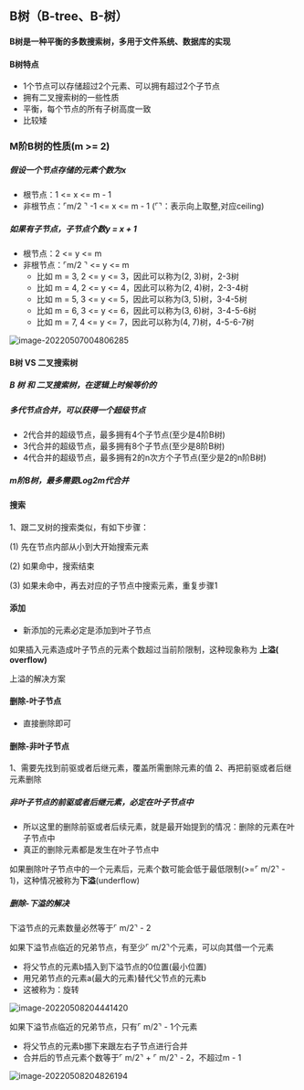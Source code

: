 ## B树（B-tree、B-树）

#### B树是一种平衡的多数搜索树，多用于文件系统、数据库的实现

#### B树特点

* 1个节点可以存储超过2个元素、可以拥有超过2个子节点
* 拥有二叉搜索树的一些性质
* 平衡，每个节点的所有子树高度一致
* 比较矮

### M阶B树的性质(m >= 2)

##### 假设一个节点存储的元素个数为x

* 根节点：1 <= x <= m - 1
* 非根节点：⌜m/2 ⌝ -1 <= x <= m - 1 (⌜⌝：表示向上取整,对应ceiling)

##### 如果有子节点，子节点个数y = x + 1

* 根节点：2 <= y <= m
* 非根节点：⌜m/2 ⌝ <= y <= m
  * 比如 m = 3,  2 <= y <= 3，因此可以称为(2, 3)树，2-3树
  * 比如 m = 4,  2 <= y <= 4，因此可以称为(2, 4)树，2-3-4树
  * 比如 m = 5,  3 <= y <= 5，因此可以称为(3, 5)树，3-4-5树
  * 比如 m = 6,  3 <= y <= 6，因此可以称为(3, 6)树，3-4-5-6树
  * 比如 m = 7,  4 <= y <= 7，因此可以称为(4, 7)树，4-5-6-7树  

![image-20220507004806285](/Users/guo/Notes/学习算法与数据结构笔记/images/B树.png)

#### B树 VS 二叉搜索树

##### B 树 和 二叉搜索树，在逻辑上时候等价的

##### 多代节点合并，可以获得一个超级节点

* 2代合并的超级节点，最多拥有4个子节点(至少是4阶B树)
* 3代合并的超级节点，最多拥有8个子节点(至少是8阶B树)
* 4代合并的超级节点，最多拥有2的n次方个子节点(至少是2的n阶B树)

##### m阶B树，最多需要Log2m代合并

#### 搜索

1、跟二叉树的搜索类似，有如下步骤：

(1) 先在节点内部从小到大开始搜索元素

(2) 如果命中，搜索结束

(3) 如果未命中，再去对应的子节点中搜索元素，重复步骤1

####  添加

* 新添加的元素必定是添加到叶子节点

如果插入元素造成叶子节点的元素个数超过当前阶限制，这种现象称为 **上溢( overflow)** 

上溢的解决方案

#### 删除-叶子节点

* 直接删除即可

#### 删除-非叶子节点

1、需要先找到前驱或者后继元素，覆盖所需删除元素的值
2、再把前驱或者后继元素删除

##### 非叶子节点的前驱或者后继元素，必定在叶子节点中

* 所以这里的删除前驱或者后续元素，就是最开始提到的情况：删除的元素在叶子节点中
* 真正的删除元素都是发生在叶子节点中

如果删除叶子节点中的一个元素后，元素个数可能会低于最低限制(>=⌜ m/2⌝ - 1)，这种情况被称为**下溢**(underflow)

##### 删除-下溢的解决

下溢节点的元素数量必然等于⌜ m/2⌝ - 2

如果下溢节点临近的兄弟节点，有至少⌜ m/2⌝个元素，可以向其借一个元素

* 将父节点的元素b插入到下溢节点的0位置(最小位置)
* 用兄弟节点的元素a(最大的元素)替代父节点的元素b
* 这被称为：旋转

![image-20220508204441420](/Users/guo/Notes/学习算法与数据结构笔记/images/下溢的解决_01.png)

如果下溢节点临近的兄弟节点，只有⌜ m/2⌝ - 1个元素

* 将父节点的元素b挪下来跟左右子节点进行合并
* 合并后的节点元素个数等于⌜ m/2⌝ + ⌜ m/2⌝ - 2，不超过m - 1

![image-20220508204826194](/Users/guo/Notes/学习算法与数据结构笔记/images/下溢解决_02.png)

